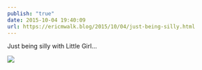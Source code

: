 ```yaml
---
publish: "true"
date: 2015-10-04 19:40:09
url: https://ericmwalk.blog/2015/10/04/just-being-silly.html
---
```


Just being silly with Little Girl...

![](https://ericmwalk.blog/uploads/2022/f31f73ae87.jpg)